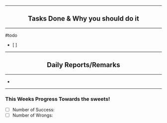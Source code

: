 ***
## <center> Tasks Done & Why you should do it </center>
***

#todo 
- [ ] 


---
## <center> Daily Reports/Remarks </center>
---
- 

---

### This Weeks Progress Towards the sweets!
- [ ] Number of Success:
- [ ] Number of Wrongs:
